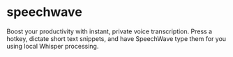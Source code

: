 # speechwave
Boost your productivity with instant, private voice transcription. Press a hotkey, dictate short text snippets, and have SpeechWave type them for you using local Whisper processing.
